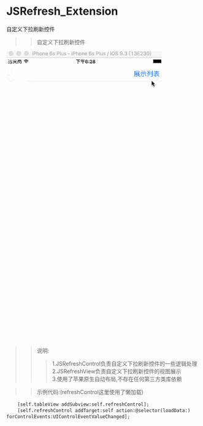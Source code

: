 # JSRefresh_Extension
自定义下拉刷新控件

>>自定义下拉刷新控件

![Demo](https://github.com/ShenYj/JSRefresh_Extension/blob/master/下拉刷新控件.gif?raw=true)

>> 说明:
>>> 1.JSRefreshControl负责自定义下拉刷新控件的一些逻辑处理<br>
>>> 2.JSRefreshView负责自定义下拉刷新控件的视图展示<br>
>>> 3.使用了苹果原生自动布局,不存在任何第三方类库依赖<br>

>> 示例代码:(refreshControl这里使用了懒加载)
```
    [self.tableView addSubview:self.refreshControl];
    [self.refreshControl addTarget:self action:@selector(loadData:) forControlEvents:UIControlEventValueChanged];
```

